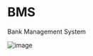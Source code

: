 # BMS
Bank Management System

![image](https://user-images.githubusercontent.com/27756931/158121602-27af8e7d-a68a-42cd-a62c-28f19f31f90a.png)
